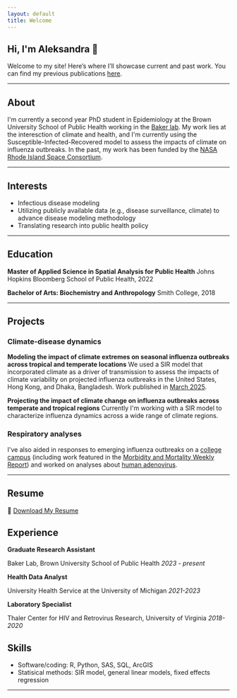 ```yaml
---
layout: default
title: Welcome
---
```


<!-- SEO meta tags -->
<meta name="description" content="Aleksandra Stamper – researcher in climate, data science, and public health.">
<meta name="author" content="Aleksandra Stamper">

## Hi, I'm Aleksandra 👋

Welcome to my site! Here’s where I’ll showcase current and past work.
You can find my previous publications [here](https://scholar.google.com/citations?user=e10nsZ8AAAAJ&hl=en).

---
## About
I'm currently a second year PhD student in Epidemiology at the Brown University School of Public Health working in the [Baker lab](https://www.rachelelizabethbaker.com). My work lies at the interesction of climate and health, and I'm currently using the Susceptible-Infected-Recovered model to assess the impacts of climate on influenza outbreaks. In the past, my work has been funded by the [NASA Rhode Island Space Consortium](https://sites.brown.edu/rispacegrant/).

---
## Interests
- Infectious disease modeling
- Utilizing publicly available data (e.g., disease surveillance, climate) to advance disease modeling methodology
- Translating research into public health policy

---
## Education
**Master of Applied Science in Spatial Analysis for Public Health**
Johns Hopkins Bloomberg School of Public Health, 2022

**Bachelor of Arts: Biochemistry and Anthropology**
Smith College, 2018

---
## Projects

### Climate-disease dynamics
**Modeling the impact of climate extremes on seasonal influenza outbreaks across tropical and temperate locations**
We used a SIR model that incorporated climate as a driver of transmission to assess the impacts of climate variability on projected influenza outbreaks in the United States, Hong Kong, and Dhaka, Bangladesh. Work published in [March 2025](https://agupubs.onlinelibrary.wiley.com/doi/full/10.1029/2024GH001138). 

**Projecting the impact of climate change on influenza outbreaks across temperate and tropical regions**
Currently I'm working with a SIR model to characterize influenza dynamics across a wide range of climate regions.

### Respiratory analyses
I've also aided in responses to emerging influenza outbreaks on a [college campus](https://onlinelibrary.wiley.com/doi/full/10.1111/irv.13151) (including work featured in the [Morbidity and Mortality Weekly Report](https://www.cdc.gov/mmwr/volumes/70/wr/mm7049e1.htm)) and worked on analyses about [human adenovirus](https://academic.oup.com/ofid/article/11/5/ofae192/7641318).

---
## Resume
📄 [Download My Resume](/assets/20250412_AStamper_CV.pdf)
## Experience
**Graduate Research Assistant**

Baker Lab, Brown University School of Public Health
*2023 - present*

**Health Data Analyst**

University Health Service at the University of Michigan
*2021-2023*

**Laboratory Specialist**

Thaler Center for HIV and Retrovirus Research, University of Virginia
*2018-2020*

## Skills
- Software/coding: R, Python, SAS, SQL, ArcGIS
- Statisical methods: SIR model, general linear models, fixed effects regression

---
